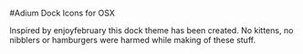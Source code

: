 #Adium Dock Icons for OSX

Inspired by enjoyfebruary this dock theme has been created.
No kittens, no nibblers or hamburgers were harmed while making of these stuff.
